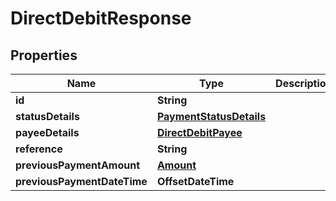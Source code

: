 

# DirectDebitResponse


## Properties

Name | Type | Description | Notes
------------ | ------------- | ------------- | -------------
**id** | **String** |  |  [optional]
**statusDetails** | [**PaymentStatusDetails**](PaymentStatusDetails.md) |  |  [optional]
**payeeDetails** | [**DirectDebitPayee**](DirectDebitPayee.md) |  |  [optional]
**reference** | **String** |  |  [optional]
**previousPaymentAmount** | [**Amount**](Amount.md) |  |  [optional]
**previousPaymentDateTime** | **OffsetDateTime** |  |  [optional]



